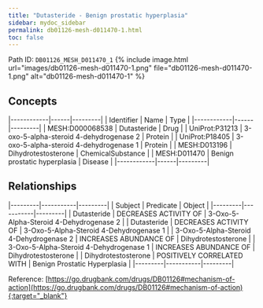 ```yaml
---
title: "Dutasteride - Benign prostatic hyperplasia"
sidebar: mydoc_sidebar
permalink: db01126-mesh-d011470-1.html
toc: false 
---
```



Path ID: `DB01126_MESH_D011470_1`
{% include image.html url="images/db01126-mesh-d011470-1.png" file="db01126-mesh-d011470-1.png" alt="db01126-mesh-d011470-1" %}

## Concepts

|------------|------|---------|
| Identifier | Name | Type    |
|------------|------|---------|
| MESH:D000068538 | Dutasteride | Drug |
| UniProt:P31213 | 3-oxo-5-alpha-steroid 4-dehydrogenase 2 | Protein |
| UniProt:P18405 | 3-oxo-5-alpha-steroid 4-dehydrogenase 1 | Protein |
| MESH:D013196 | Dihydrotestosterone | ChemicalSubstance |
| MESH:D011470 | Benign prostatic hyperplasia | Disease |
|------------|------|---------|

## Relationships

|---------|-----------|---------|
| Subject | Predicate | Object  |
|---------|-----------|---------|
| Dutasteride | DECREASES ACTIVITY OF | 3-Oxo-5-Alpha-Steroid 4-Dehydrogenase 2 |
| Dutasteride | DECREASES ACTIVITY OF | 3-Oxo-5-Alpha-Steroid 4-Dehydrogenase 1 |
| 3-Oxo-5-Alpha-Steroid 4-Dehydrogenase 2 | INCREASES ABUNDANCE OF | Dihydrotestosterone |
| 3-Oxo-5-Alpha-Steroid 4-Dehydrogenase 1 | INCREASES ABUNDANCE OF | Dihydrotestosterone |
| Dihydrotestosterone | POSITIVELY CORRELATED WITH | Benign Prostatic Hyperplasia |
|---------|-----------|---------|

Reference: [https://go.drugbank.com/drugs/DB01126#mechanism-of-action](https://go.drugbank.com/drugs/DB01126#mechanism-of-action){:target="_blank"}